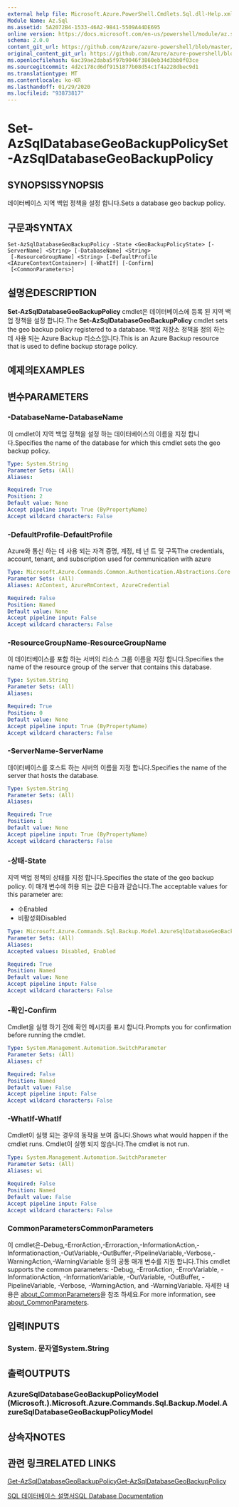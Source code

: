 ```yaml
---
external help file: Microsoft.Azure.PowerShell.Cmdlets.Sql.dll-Help.xml
Module Name: Az.Sql
ms.assetid: 5A2072B4-1533-46A2-9841-5509A44DE695
online version: https://docs.microsoft.com/en-us/powershell/module/az.sql/set-azsqldatabasegeobackuppolicy
schema: 2.0.0
content_git_url: https://github.com/Azure/azure-powershell/blob/master/src/Sql/Sql/help/Set-AzSqlDatabaseGeoBackupPolicy.md
original_content_git_url: https://github.com/Azure/azure-powershell/blob/master/src/Sql/Sql/help/Set-AzSqlDatabaseGeoBackupPolicy.md
ms.openlocfilehash: 6ac39ae2daba5f97b9046f3860eb34d3bb0f03ce
ms.sourcegitcommit: 4d2c178cd6df9151877b08d54c1f4a228dbec9d1
ms.translationtype: MT
ms.contentlocale: ko-KR
ms.lasthandoff: 01/29/2020
ms.locfileid: "93873817"
---
```

# <span data-ttu-id="06f28-101">Set-AzSqlDatabaseGeoBackupPolicy</span><span class="sxs-lookup"><span data-stu-id="06f28-101">Set-AzSqlDatabaseGeoBackupPolicy</span></span>

## <span data-ttu-id="06f28-102">SYNOPSIS</span><span class="sxs-lookup"><span data-stu-id="06f28-102">SYNOPSIS</span></span>
<span data-ttu-id="06f28-103">데이터베이스 지역 백업 정책을 설정 합니다.</span><span class="sxs-lookup"><span data-stu-id="06f28-103">Sets a database geo backup policy.</span></span>

## <span data-ttu-id="06f28-104">구문과</span><span class="sxs-lookup"><span data-stu-id="06f28-104">SYNTAX</span></span>

```
Set-AzSqlDatabaseGeoBackupPolicy -State <GeoBackupPolicyState> [-ServerName] <String> [-DatabaseName] <String>
 [-ResourceGroupName] <String> [-DefaultProfile <IAzureContextContainer>] [-WhatIf] [-Confirm]
 [<CommonParameters>]
```

## <span data-ttu-id="06f28-105">설명은</span><span class="sxs-lookup"><span data-stu-id="06f28-105">DESCRIPTION</span></span>
<span data-ttu-id="06f28-106">**Set-AzSqlDatabaseGeoBackupPolicy** cmdlet은 데이터베이스에 등록 된 지역 백업 정책을 설정 합니다.</span><span class="sxs-lookup"><span data-stu-id="06f28-106">The **Set-AzSqlDatabaseGeoBackupPolicy** cmdlet sets the geo backup policy registered to a database.</span></span>
<span data-ttu-id="06f28-107">백업 저장소 정책을 정의 하는 데 사용 되는 Azure Backup 리소스입니다.</span><span class="sxs-lookup"><span data-stu-id="06f28-107">This is an Azure Backup resource that is used to define backup storage policy.</span></span>

## <span data-ttu-id="06f28-108">예제의</span><span class="sxs-lookup"><span data-stu-id="06f28-108">EXAMPLES</span></span>

## <span data-ttu-id="06f28-109">변수</span><span class="sxs-lookup"><span data-stu-id="06f28-109">PARAMETERS</span></span>

### <span data-ttu-id="06f28-110">-DatabaseName</span><span class="sxs-lookup"><span data-stu-id="06f28-110">-DatabaseName</span></span>
<span data-ttu-id="06f28-111">이 cmdlet이 지역 백업 정책을 설정 하는 데이터베이스의 이름을 지정 합니다.</span><span class="sxs-lookup"><span data-stu-id="06f28-111">Specifies the name of the database for which this cmdlet sets the geo backup policy.</span></span>

```yaml
Type: System.String
Parameter Sets: (All)
Aliases:

Required: True
Position: 2
Default value: None
Accept pipeline input: True (ByPropertyName)
Accept wildcard characters: False
```

### <span data-ttu-id="06f28-112">-DefaultProfile</span><span class="sxs-lookup"><span data-stu-id="06f28-112">-DefaultProfile</span></span>
<span data-ttu-id="06f28-113">Azure와 통신 하는 데 사용 되는 자격 증명, 계정, 테 넌 트 및 구독</span><span class="sxs-lookup"><span data-stu-id="06f28-113">The credentials, account, tenant, and subscription used for communication with azure</span></span>

```yaml
Type: Microsoft.Azure.Commands.Common.Authentication.Abstractions.Core.IAzureContextContainer
Parameter Sets: (All)
Aliases: AzContext, AzureRmContext, AzureCredential

Required: False
Position: Named
Default value: None
Accept pipeline input: False
Accept wildcard characters: False
```

### <span data-ttu-id="06f28-114">-ResourceGroupName</span><span class="sxs-lookup"><span data-stu-id="06f28-114">-ResourceGroupName</span></span>
<span data-ttu-id="06f28-115">이 데이터베이스를 포함 하는 서버의 리소스 그룹 이름을 지정 합니다.</span><span class="sxs-lookup"><span data-stu-id="06f28-115">Specifies the name of the resource group of the server that contains this database.</span></span>

```yaml
Type: System.String
Parameter Sets: (All)
Aliases:

Required: True
Position: 0
Default value: None
Accept pipeline input: True (ByPropertyName)
Accept wildcard characters: False
```

### <span data-ttu-id="06f28-116">-ServerName</span><span class="sxs-lookup"><span data-stu-id="06f28-116">-ServerName</span></span>
<span data-ttu-id="06f28-117">데이터베이스를 호스트 하는 서버의 이름을 지정 합니다.</span><span class="sxs-lookup"><span data-stu-id="06f28-117">Specifies the name of the server that hosts the database.</span></span>

```yaml
Type: System.String
Parameter Sets: (All)
Aliases:

Required: True
Position: 1
Default value: None
Accept pipeline input: True (ByPropertyName)
Accept wildcard characters: False
```

### <span data-ttu-id="06f28-118">-상태</span><span class="sxs-lookup"><span data-stu-id="06f28-118">-State</span></span>
<span data-ttu-id="06f28-119">지역 백업 정책의 상태를 지정 합니다.</span><span class="sxs-lookup"><span data-stu-id="06f28-119">Specifies the state of the geo backup policy.</span></span>
<span data-ttu-id="06f28-120">이 매개 변수에 허용 되는 값은 다음과 같습니다.</span><span class="sxs-lookup"><span data-stu-id="06f28-120">The acceptable values for this parameter are:</span></span>
- <span data-ttu-id="06f28-121">수</span><span class="sxs-lookup"><span data-stu-id="06f28-121">Enabled</span></span> 
- <span data-ttu-id="06f28-122">비활성화</span><span class="sxs-lookup"><span data-stu-id="06f28-122">Disabled</span></span>

```yaml
Type: Microsoft.Azure.Commands.Sql.Backup.Model.AzureSqlDatabaseGeoBackupPolicyModel+GeoBackupPolicyState
Parameter Sets: (All)
Aliases:
Accepted values: Disabled, Enabled

Required: True
Position: Named
Default value: None
Accept pipeline input: False
Accept wildcard characters: False
```

### <span data-ttu-id="06f28-123">-확인</span><span class="sxs-lookup"><span data-stu-id="06f28-123">-Confirm</span></span>
<span data-ttu-id="06f28-124">Cmdlet을 실행 하기 전에 확인 메시지를 표시 합니다.</span><span class="sxs-lookup"><span data-stu-id="06f28-124">Prompts you for confirmation before running the cmdlet.</span></span>

```yaml
Type: System.Management.Automation.SwitchParameter
Parameter Sets: (All)
Aliases: cf

Required: False
Position: Named
Default value: False
Accept pipeline input: False
Accept wildcard characters: False
```

### <span data-ttu-id="06f28-125">-WhatIf</span><span class="sxs-lookup"><span data-stu-id="06f28-125">-WhatIf</span></span>
<span data-ttu-id="06f28-126">Cmdlet이 실행 되는 경우의 동작을 보여 줍니다.</span><span class="sxs-lookup"><span data-stu-id="06f28-126">Shows what would happen if the cmdlet runs.</span></span>
<span data-ttu-id="06f28-127">Cmdlet이 실행 되지 않습니다.</span><span class="sxs-lookup"><span data-stu-id="06f28-127">The cmdlet is not run.</span></span>

```yaml
Type: System.Management.Automation.SwitchParameter
Parameter Sets: (All)
Aliases: wi

Required: False
Position: Named
Default value: False
Accept pipeline input: False
Accept wildcard characters: False
```

### <span data-ttu-id="06f28-128">CommonParameters</span><span class="sxs-lookup"><span data-stu-id="06f28-128">CommonParameters</span></span>
<span data-ttu-id="06f28-129">이 cmdlet은-Debug,-ErrorAction,-Erroraction,-InformationAction,-Informationaction,-OutVariable,-OutBuffer,-PipelineVariable,-Verbose,-WarningAction,-WarningVariable 등의 공통 매개 변수를 지원 합니다.</span><span class="sxs-lookup"><span data-stu-id="06f28-129">This cmdlet supports the common parameters: -Debug, -ErrorAction, -ErrorVariable, -InformationAction, -InformationVariable, -OutVariable, -OutBuffer, -PipelineVariable, -Verbose, -WarningAction, and -WarningVariable.</span></span> <span data-ttu-id="06f28-130">자세한 내용은 [about_CommonParameters](https://go.microsoft.com/fwlink/?LinkID=113216)을 참조 하세요.</span><span class="sxs-lookup"><span data-stu-id="06f28-130">For more information, see [about_CommonParameters](https://go.microsoft.com/fwlink/?LinkID=113216).</span></span>

## <span data-ttu-id="06f28-131">입력</span><span class="sxs-lookup"><span data-stu-id="06f28-131">INPUTS</span></span>

### <span data-ttu-id="06f28-132">System. 문자열</span><span class="sxs-lookup"><span data-stu-id="06f28-132">System.String</span></span>

## <span data-ttu-id="06f28-133">출력</span><span class="sxs-lookup"><span data-stu-id="06f28-133">OUTPUTS</span></span>

### <span data-ttu-id="06f28-134">AzureSqlDatabaseGeoBackupPolicyModel (Microsoft.).</span><span class="sxs-lookup"><span data-stu-id="06f28-134">Microsoft.Azure.Commands.Sql.Backup.Model.AzureSqlDatabaseGeoBackupPolicyModel</span></span>

## <span data-ttu-id="06f28-135">상속자</span><span class="sxs-lookup"><span data-stu-id="06f28-135">NOTES</span></span>

## <span data-ttu-id="06f28-136">관련 링크</span><span class="sxs-lookup"><span data-stu-id="06f28-136">RELATED LINKS</span></span>

[<span data-ttu-id="06f28-137">Get-AzSqlDatabaseGeoBackupPolicy</span><span class="sxs-lookup"><span data-stu-id="06f28-137">Get-AzSqlDatabaseGeoBackupPolicy</span></span>](./Get-AzSqlDatabaseGeoBackupPolicy.md)

[<span data-ttu-id="06f28-138">SQL 데이터베이스 설명서</span><span class="sxs-lookup"><span data-stu-id="06f28-138">SQL Database Documentation</span></span>](https://docs.microsoft.com/azure/sql-database/)

